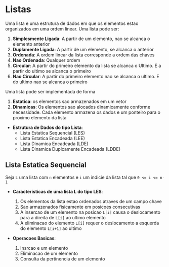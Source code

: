 # Listas

Uma lista e uma estrutura de dados em que os elementos estao organizados em uma ordem linear.
Uma lista pode ser:

1. **Simplesmente Ligada**: A partir de um elemento, nao se alcanca o elemento anterior
1. **Duplamente Ligada**: A partir de um elemento, se alcanca o anterior
1. **Ordenada**: A ordem linear da lista corresponde a ordem das chaves
1. **Nao Ordenada**: Qualquer ordem
1. **Circular**: A partir do primeiro elemento da lista se alcanca o Ultimo. E a partir do ultimo se alcanca o primeiro
1. **Nao Circular**: A partir do primeiro elemento nao se alcanca o ultimo. E do ultimo nao se alcanca o primeiro

Uma lista pode ser implementada de forma
1. **Estatica**: os elementos sao armazenados em um vetor
1. **Dinamicas**: Os elementos sao alocados dinamicamente conforme necessidade. Cada elemento armazena os dados e um ponteiro para o proximo elemento da lista

- **Estrutura de Dados do tipo Lista**:
    - Lista Estatica Sequencial (LES)
    - Lista Estatica Encadeada (LEE)
    - Lista Dinamica Encadeada (LDE)
    - Lista Dinamica Duplcamente Encadeada (LDDE)

## Lista Estatica Sequencial

Seja `L` uma lista com `n` elementos e `i` um indicie da lista tal que `0 <= i <= n-1`

- **Caracteristicas de uma lista L do tipo LES**:
    1. Os elementos da lista estao ordenados atraves de um campo chave
    1. Sao armazenados fisicamente em posicoes consecutivas
    1. A insercao de um elemento na posicao `L[i]` causa o deslocamento para a direita de `L[i]` ao ultimo elemento
    1. A eliminacao do elemento `L[i]` requer o deslocamento a esquerda do elemento `L[i+1]` ao ultimo

- **Operacoes Basicas**:
    1. Insrcao e um elemento
    1. Eliminacao de um elemento
    1. Consulta da pertinencia de um elemento



